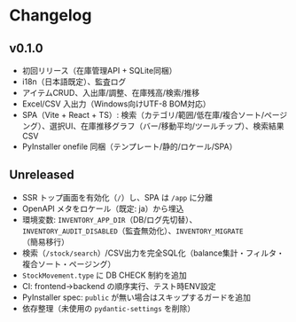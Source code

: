# Changelog

## v0.1.0
- 初回リリース（在庫管理API + SQLite同梱）
- i18n（日本語既定）、監査ログ
- アイテムCRUD、入出庫/調整、在庫残高/検索/推移
- Excel/CSV 入出力（Windows向けUTF-8 BOM対応）
- SPA（Vite + React + TS）: 検索（カテゴリ/範囲/低在庫/複合ソート/ページング）、選択UI、在庫推移グラフ（バー/移動平均/ツールチップ）、検索結果CSV
- PyInstaller onefile 同梱（テンプレート/静的/ロケール/SPA）

## Unreleased
- SSR トップ画面を有効化（`/`）し、SPA は `/app` に分離
- OpenAPI メタをロケール（既定: ja）から埋込
- 環境変数: `INVENTORY_APP_DIR`（DB/ログ先切替）、`INVENTORY_AUDIT_DISABLED`（監査無効化）、`INVENTORY_MIGRATE`（簡易移行）
- 検索（`/stock/search`）/CSV出力を完全SQL化（balance集計・フィルタ・複合ソート・ページング）
- `StockMovement.type` に DB CHECK 制約を追加
- CI: frontend→backend の順序実行、テスト時ENV設定
- PyInstaller spec: `public` が無い場合はスキップするガードを追加
- 依存整理（未使用の `pydantic-settings` を削除）
